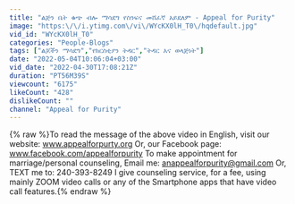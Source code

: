 ```yaml
---
title: "ልጅን ቤት ቁጭ ብሎ ማሳደግ የስንፍና መሸፈኛ አይደለም - Appeal for Purity"
image: "https:\/\/i.ytimg.com\/vi\/WYcKX0lH_T0\/hqdefault.jpg"
vid_id: "WYcKX0lH_T0"
categories: "People-Blogs"
tags: ["ልጆችን ማሳደግ","የክርስቲያን ትዳር","ትዳር እና ወላጅነት"]
date: "2022-05-04T10:06:04+03:00"
vid_date: "2022-04-30T17:08:21Z"
duration: "PT56M39S"
viewcount: "6175"
likeCount: "428"
dislikeCount: ""
channel: "Appeal for Purity"
---
```

{% raw %}To read the message of the above video in English, visit our website: www.appealforpurty.org Or, our Facebook page: www.facebook.com/appealforpurity To make appointment for marriage/personal counseling, Email me: anappealforpurity@gmail.com Or, TEXT me to: 240-393-8249 I give counseling service, for a fee, using mainly ZOOM video calls or any of the Smartphone apps that have video call features.{% endraw %}
